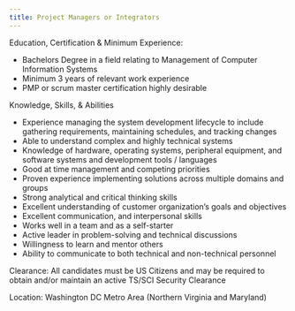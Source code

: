 ```yaml
---
title: Project Managers or Integrators
---
```


Education, Certification & Minimum Experience:

 - Bachelors Degree in a field relating to Management of Computer Information Systems
 - Minimum 3 years of relevant work experience
 - PMP or scrum master certification highly desirable

Knowledge, Skills, & Abilities

 - Experience managing the system development lifecycle to include gathering requirements, maintaining schedules, and tracking changes
 - Able to understand complex and highly technical systems
 - Knowledge of hardware, operating systems, peripheral equipment, and software systems and development tools / languages
 - Good at time management and competing priorities
 - Proven experience implementing solutions across multiple domains and groups
 - Strong analytical and critical thinking skills
 - Excellent understanding of customer organization’s goals and objectives
 - Excellent communication, and interpersonal skills
 - Works well in a team and as a self-starter
 - Active leader in problem-solving and technical discussions
 - Willingness to learn and mentor others
 - Ability to communicate to both technical and non-technical personnel

Clearance:
All candidates must be US Citizens and may be required to obtain and/or maintain an active TS/SCI Security Clearance

Location:
Washington DC Metro Area (Northern Virginia and Maryland)